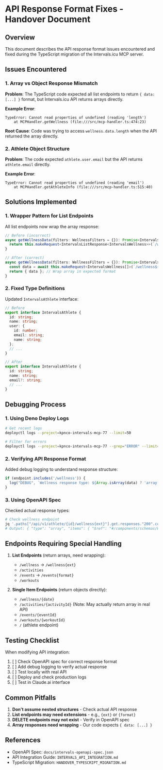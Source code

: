 # API Response Format Fixes - Handover Document

## Overview
This document describes the API response format issues encountered and fixed during the TypeScript migration of the Intervals.icu MCP server.

## Issues Encountered

### 1. Array vs Object Response Mismatch
**Problem**: The TypeScript code expected all list endpoints to return `{ data: [...] }` format, but Intervals.icu API returns arrays directly.

**Example Error**:
```
TypeError: Cannot read properties of undefined (reading 'length')
    at MCPHandler.getWellness (file:///src/mcp-handler.ts:474:23)
```

**Root Cause**: Code was trying to access `wellness.data.length` when the API returned the array directly.

### 2. Athlete Object Structure
**Problem**: The code expected `athlete.user.email` but the API returns `athlete.email` directly.

**Example Error**:
```
TypeError: Cannot read properties of undefined (reading 'email')
    at MCPHandler.getAthleteInfo (file:///src/mcp-handler.ts:515:40)
```

## Solutions Implemented

### 1. Wrapper Pattern for List Endpoints
All list endpoints now wrap the array response:

```typescript
// Before (incorrect)
async getWellnessData(filters: WellnessFilters = {}): Promise<IntervalsListResponse<IntervalsWellness>> {
  return this.makeRequest<IntervalsListResponse<IntervalsWellness>>(`/wellness${query}`);
}

// After (correct)
async getWellnessData(filters: WellnessFilters = {}): Promise<IntervalsListResponse<IntervalsWellness>> {
  const data = await this.makeRequest<IntervalsWellness[]>(`/wellness${query}`);
  return { data }; // Wrap array in expected format
}
```

### 2. Fixed Type Definitions
Updated `IntervalsAthlete` interface:

```typescript
// Before
export interface IntervalsAthlete {
  id: string;
  name: string;
  user: {
    id: number;
    email: string;
    name: string;
  };
  // ...
}

// After
export interface IntervalsAthlete {
  id: string;
  name: string;
  email?: string;
  // ...
}
```

## Debugging Process

### 1. Using Deno Deploy Logs
```bash
# Get recent logs
deployctl logs --project=kpnco-intervals-mcp-77 --limit=50

# Filter for errors
deployctl logs --project=kpnco-intervals-mcp-77 --grep="ERROR" --limit=30
```

### 2. Verifying API Response Format
Added debug logging to understand response structure:
```typescript
if (endpoint.includes('/wellness')) {
  log("DEBUG", `Wellness response type: ${Array.isArray(data) ? 'array' : typeof data}`);
}
```

### 3. Using OpenAPI Spec
Checked actual response types:
```bash
# Check wellness endpoint
jq '.paths["/api/v1/athlete/{id}/wellness{ext}"].get.responses."200".content."*/*".schema' docs/intervals-openapi-spec.json
# Output: { "type": "array", "items": { "$ref": "#/components/schemas/Wellness" } }
```

## Endpoints Requiring Special Handling

1. **List Endpoints** (return arrays, need wrapping):
   - `/wellness` → `/wellness{ext}`
   - `/activities`
   - `/events` → `/events{format}`
   - `/workouts`

2. **Single Item Endpoints** (return objects directly):
   - `/wellness/{date}`
   - `/activities/{activityId}` (Note: May actually return array in real API)
   - `/events/{eventId}`
   - `/workouts/{workoutId}`
   - `/` (athlete endpoint)

## Testing Checklist

When modifying API integration:

1. [ ] Check OpenAPI spec for correct response format
2. [ ] Add debug logging to verify actual response
3. [ ] Test locally with real API
4. [ ] Deploy and check production logs
5. [ ] Test in Claude.ai interface

## Common Pitfalls

1. **Don't assume nested structures** - Check actual API response
2. **List endpoints may need extensions** - e.g., `{ext}` or `{format}`
3. **DELETE endpoints may not exist** - Verify in OpenAPI spec
4. **Array responses need wrapping** - Our code expects `{ data: [...] }`

## References

- OpenAPI Spec: `docs/intervals-openapi-spec.json`
- API Integration Guide: `INTERVALS_API_INTEGRATION.md`
- TypeScript Migration: `HANDOVER_TYPESCRIPT_MIGRATION.md`